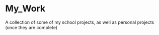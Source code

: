 # My_Work
A collection of some of my school projects, as well as personal projects (once they are complete)
